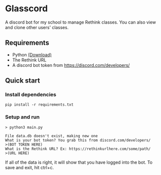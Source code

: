 Glasscord
===============
A discord bot for my school to manage Rethink classes. You can also view and clone other users' classes.

Requirements
--------------
* Python [(Download)](https://www.python.org/downloads/)
* The Rethink URL
* A discord bot token from https://discord.com/developers/

Quick start
--------------
### Install dependencies

``` pip install -r requirements.txt ```

### Setup and run

``` 
> python3 main.py 

File data.db doesn't exist, making new one
What is your bot token? You grab this from discord.com/developers/
>(BOT TOKEN HERE)
What is the Rethink URL? Ex: https://rethinkurlhere.com/some/path/
>(URL HERE)
```

If all of the data is right, it will show that you have logged into the bot. To save and exit, hit ctrl+c.
